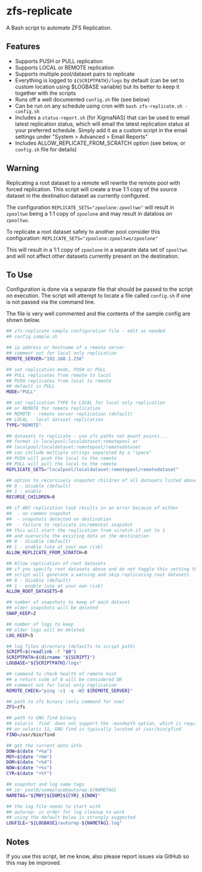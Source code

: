 zfs-replicate
=============

A Bash script to automate ZFS Replication.

Features
--------

- Supports PUSH or PULL replication
- Supports LOCAL or REMOTE replication
- Supports multiple pool/dataset pairs to replicate
- Everything is logged to `${SCRIPTPATH}/logs` by default (can be set to custom location using $LOGBASE variable) but its better to keep it together with the scripts
- Runs off a well documented `config.sh` file (see below)
- Can be run on any schedule using cron with `bash zfs-replicate.sh -config.sh`
- Includes a `status-report.sh` (for XigmaNAS) that can be used to email latest replication status, which will email the latest replication status at your preferred schedule. Simply add it as a custom script in the email settings under "System > Advanced > Email Reports" 
- Includes ALLOW_REPLICATE_FROM_SCRATCH option (see below, or `config.sh` file for details)

Warning
-------

Replicating a root dataset to a remote will rewrite the remote pool with forced replication.  This script will create
a true 1:1 copy of the source dataset in the destination dataset as currently configured.

The configuration ```REPLICATE_SETS="zpoolone:zpooltwo"``` will result in ```zpooltwo``` being a 1:1 copy of ```zpoolone```
and may result in dataloss on ```zpooltwo```.

To replicate a root dataset safely to another pool consider this configuration: ```REPLICATE_SETS="zpoolone:zpooltwo/zpoolone"```

This will result in a 1:1 copy of ```zpoolone``` in a separate data set of ```zpooltwo``` and will not affect other datasets currently present on the destination.

To Use
------

Configuration is done via a separate file that should be passed to the script on execution.  The script will attempt to locate a file called ```config.sh``` if one is not passed via the command line.

The file is very well commented and the contents of the sample config are shown below.

```bash
## zfs-replicate sample configuration file - edit as needed
## config.sample.sh

## ip address or hostname of a remote server
## comment out for local only replication
REMOTE_SERVER="192.168.1.250"

## set replication mode, PUSH or PULL
## PULL replicates from remote to local
## PUSH replicates from local to remote
## default is PULL
MODE="PULL"

## set replication TYPE to LOCAL for local only replication
## or REMOTE for remote replication
## REMOTE - remote server replication (default)
## LOCAL - local dataset replication
TYPE="REMOTE"

## datasets to replicate - use zfs paths not mount points...
## format is localpool/localdataset:remotepool or
## localpool/localdataset:remotepool/remotedataset
## can include multiple strings separated by a "space"
## PUSH will push the local to the remote
## PULL will pull the local to the remote
REPLICATE_SETS="localpool/localdataset:remotepool/remotedataset"

## option to recursively snapshot children of all datasets listed above
## 0 - disable (default)
## 1 - enable
RECURSE_CHILDREN=0

## if ANY replication task results in an error because of either
##  - no common snapshot
##  - snapshots detected on destination
##  - failure to replicate incremental snapshot
## this will start the replication from scratch if set to 1
## and overwrite the existing data on the destination
## 0 - disable (default)
## 1 - enable (use at your own risk)
ALLOW_REPLICATE_FROM_SCRATCH=0

## Allow replication of root datasets
## if you specify root datasets above and do not toggle this setting the
## script will generate a warning and skip replicating root datasets
## 0 - disable (default)
## 1 - enable (use at your own risk)
ALLOW_ROOT_DATASETS=0

## number of snapshots to keep of each dataset
## older snapshots will be deleted
SNAP_KEEP=2

## number of logs to keep
## older logs will be deleted
LOG_KEEP=5

## log files directory (defaults to script path)
SCRIPT=$(readlink -f "$0")
SCRIPTPATH=$(dirname "${SCRIPT}")
LOGBASE="${SCRIPTPATH}/logs"

## command to check health of remote host
## a return code of 0 will be considered OK
## comment out for local only replication
REMOTE_CHECK="ping -c1 -q -W2 ${REMOTE_SERVER}"

## path to zfs binary (only command for now)
ZFS=zfs

## path to GNU find binary
## solaris `find` does not support the -maxdepth option, which is required
## on solaris 11, GNU find is typically located at /usr/bin/gfind
FIND=/usr/bin/find

## get the current date info
DOW=$(date "+%a")
MOY=$(date "+%m")
DOM=$(date "+%d")
NOW=$(date "+%s")
CYR=$(date "+%Y")

## snapshot and log name tags
## ie: pool0/someplace@autorep-${NAMETAG}
NAMETAG="${MOY}${DOM}${CYR}_${NOW}"

## the log file needs to start with
## autorep- in order for log cleanup to work
## using the default below is strongly suggested
LOGFILE="${LOGBASE}/autorep-${NAMETAG}.log"
```

Notes
-----
If you use this script, let me know, also please report issues via GitHub so this may be improved.
